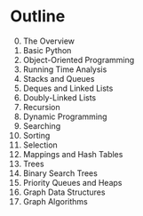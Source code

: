 # Outline

  0. The Overview
  1. Basic Python
  2. Object-Oriented Programming
  3. Running Time Analysis
  4. Stacks and Queues
  5. Deques and Linked Lists
  6. Doubly-Linked Lists
  7. Recursion
  8. Dynamic Programming
  9. Searching
  10. Sorting
  11. Selection
  12. Mappings and Hash Tables
  13. Trees
  14. Binary Search Trees
  15. Priority Queues and Heaps
  16. Graph Data Structures
  17. Graph Algorithms
